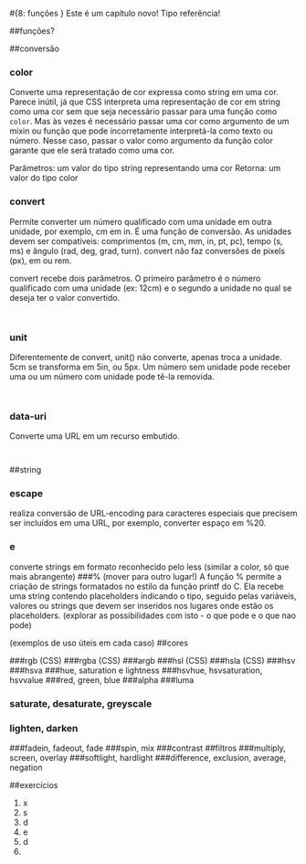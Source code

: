 #{8: funções }
Este é um capítulo novo! Tipo referência!

##funções?

##conversão
### color
Converte uma representação de cor expressa como string em uma cor. Parece inútil, já que CSS interpreta uma representação de cor em string como uma cor sem que seja necessário passar para uma função como `color`. Mas às vezes é necessário passar uma cor como argumento de um mixin ou função que pode incorretamente interpretá-la como texto ou número. Nesse caso, passar o valor como argumento da função color garante que ele será tratado como uma cor.

Parâmetros: um valor do tipo string representando uma cor
Retorna: um valor do tipo color

### convert
Permite converter um número qualificado com uma unidade em outra unidade, por exemplo, cm em in. É uma função de conversão. As unidades devem ser compatíveis: comprimentos (m, cm, mm, in, pt, pc), tempo (s, ms) e ângulo (rad, deg, grad, turn). convert não faz conversões de pixels (px), em ou rem.

convert recebe dois parâmetros. O primeiro parâmetro é o número qualificado com uma unidade (ex: 12cm) e o segundo a unidade no qual se deseja ter o valor convertido.
```
```
```
```
### unit
Diferentemente de convert, unit() não converte, apenas troca a unidade. 5cm se transforma em 5in, ou 5px. Um número sem unidade pode receber uma ou um número com unidade pode tê-la removida.
```
```
```
```

### data-uri
Converte uma URL em um recurso embutido.
```
```
```
```

##string
### escape
realiza conversão de URL-encoding para caracteres especiais que precisem ser incluídos em uma URL, por exemplo, converter espaço em %20.
### e
converte strings em formato reconhecido pelo less (similar a color, só que mais abrangente)
###% (mover para outro lugar!)
A função % permite  a criação de strings formatados no estilo da função printf do C. Ela recebe uma string contendo placeholders indicando o tipo, seguido pelas variáveis, valores ou strings que devem ser inseridos nos lugares onde estão os placeholders.
(explorar as possibilidades com isto - o que pode e o que nao pode)






(exemplos de uso úteis em cada caso)
##cores

###rgb (CSS)
###rgba (CSS)
###argb
###hsl (CSS)
###hsla (CSS)
###hsv
###hsva
###hue, saturation e lightness
###hsvhue, hsvsaturation, hsvvalue
###red, green, blue
###alpha
###luma
### saturate, desaturate, greyscale
### lighten, darken
###fadein, fadeout, fade
###spin, mix
###contrast
##filtros
###multiply, screen, overlay
###softlight, hardlight
###difference, exclusion, average, negation

##exercícios
1. x
2. s
3. d
4. e
5. d
6. 